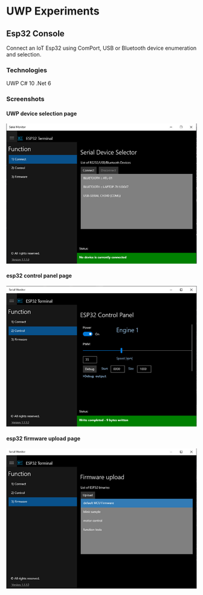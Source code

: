 
# UWP Experiments

## Esp32 Console
Connect an IoT Esp32 using ComPort, USB or Bluetooth device enumeration and selection.
### Technologies
UWP
C# 10
.Net 6
### Screenshots
#### UWP device selection page
![Device List](/UWP/Serial-Esp32/Assets/device.jpg)  
#### esp32 control panel page
![Device Control](/UWP/Serial-Esp32/Assets/control.jpg) 
#### esp32 firmware upload page
![Firmware Upload](/UWP/Serial-Esp32/Assets/firmware.jpg)
